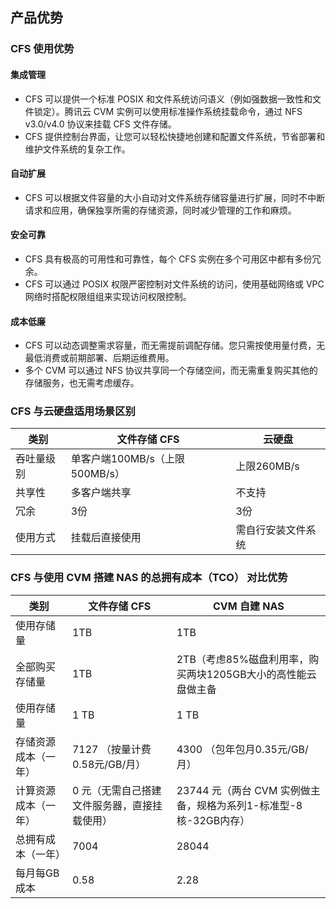## 产品优势

### CFS 使用优势

#### 集成管理

- CFS 可以提供一个标准 POSIX 和文件系统访问语义（例如强数据一致性和文件锁定）。腾讯云 CVM 实例可以使用标准操作系统挂载命令，通过 NFS v3.0/v4.0 协议来挂载 CFS 文件存储。
- CFS 提供控制台界面，让您可以轻松快捷地创建和配置文件系统，节省部署和维护文件系统的复杂工作。

#### 自动扩展

- CFS 可以根据文件容量的大小自动对文件系统存储容量进行扩展，同时不中断请求和应用，确保独享所需的存储资源，同时减少管理的工作和麻烦。


#### 安全可靠

- CFS 具有极高的可用性和可靠性，每个 CFS 实例在多个可用区中都有多份冗余。
- CFS 可以通过 POSIX 权限严密控制对文件系统的访问，使用基础网络或 VPC 网络时搭配权限组组来实现访问权限控制。

#### 成本低廉

- CFS 可以动态调整需求容量，而无需提前调配存储。您只需按使用量付费，无最低消费或前期部署、后期运维费用。
- 多个 CVM 可以通过 NFS 协议共享同一个存储空间，而无需重复购买其他的存储服务，也无需考虑缓存。


### CFS 与云硬盘适用场景区别

类别 | 文件存储 CFS | 云硬盘
------- | ------- | -------
吞吐量级别 | 单客户端100MB/s（上限500MB/s） | 上限260MB/s
共享性 | 多客户端共享  | 不支持
冗余 | 3份 | 3份
使用方式 | 挂载后直接使用 | 需自行安装文件系统


### CFS 与使用 CVM 搭建 NAS 的总拥有成本（TCO） 对比优势

类别 | 文件存储 CFS | CVM 自建 NAS
------- | ------- | -------
使用存储量 | 1TB | 1TB
全部购买存储量 | 1TB | 2TB（考虑85%磁盘利用率，购买两块1205GB大小的高性能云盘做主备
使用存储量 | 1 TB | 1 TB
存储资源成本（一年） | 7127 （按量计费 0.58元/GB/月） | 4300 （包年包月0.35元/GB/月）
计算资源成本（一年） | 0 元（无需自己搭建文件服务器，直接挂载使用） | 23744 元（两台 CVM 实例做主备，规格为系列1-标准型-8核-32GB内存）
总拥有成本（一年） | 7004 | 28044
每月每GB成本 | 0.58 | 2.28





